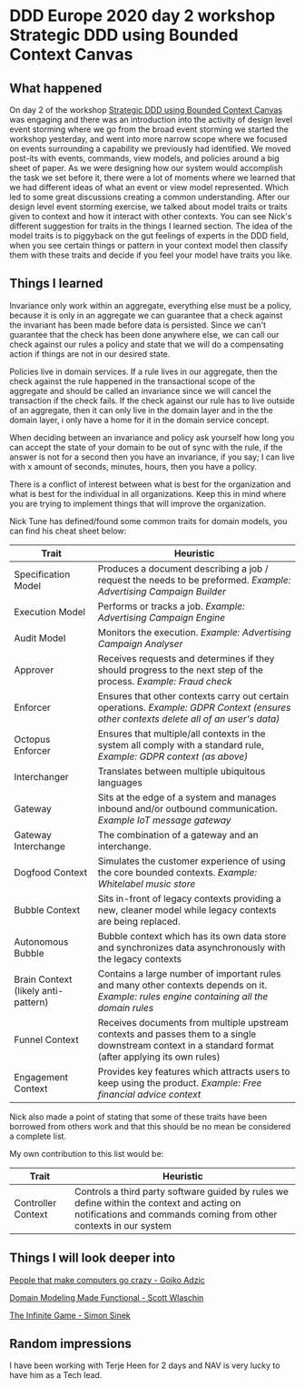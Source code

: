 # DDD Europe 2020 day 2 workshop Strategic DDD using Bounded Context Canvas

## What happened

On day 2 of the workshop [Strategic DDD using Bounded Context Canvas](https://medium.com/nick-tune-tech-strategy-blog/modelling-bounded-contexts-with-the-bounded-context-design-canvas-a-workshop-recipe-1f123e592ab) was engaging and there was an introduction into the activity of design level event storming where we go from the broad event  storming  we started the workshop yesterday, and went into more narrow scope where we focused on events surrounding a capability we previously had identified. We moved post-its with events, commands, view models, and policies around a big sheet of paper. As we were designing how our system would accomplish the task we set before it, there were a lot of moments where we learned that we had different ideas of what an event or view model represented. Which led to some great discussions creating a common understanding.
After our design level event storming exercise, we talked about model traits or traits given to context and how it interact with other contexts. You can see  Nick's different suggestion for traits in the things I learned section. The idea of the model traits is to piggyback on the gut feelings of experts in the DDD field, when you see certain things or pattern in your context model then classify them with these traits and decide if you feel your model have traits you like.

## Things I learned

Invariance only work within an aggregate, everything else must be a policy, because it is only in an aggregate we can guarantee that a check against the invariant has been made before data is persisted. Since we can't guarantee that the check has been done anywhere else, we can call our check against our rules a policy and state that we will do a compensating action  if things are not in our desired state.

Policies live in domain services. If a rule lives in our aggregate, then the check against the rule happened in the transactional scope of the aggregate and should be called an invariance since we will cancel the transaction if the check fails. If the check against our rule has to live outside of an aggregate,  then it can only live in the domain layer and in the the domain layer, i only have a home for it in the domain service concept.

When deciding between an invariance and policy ask yourself how long you can accept the state of your domain to be out of sync with the rule, if the answer is not for a second then you have an invariance, if you say; I can live with x amount of seconds, minutes, hours, then you have a policy.

There is a conflict of interest between what is best for the organization and what is best for the individual in all organizations. Keep this in mind where you are trying to implement things that will improve the organization.

Nick Tune has defined/found some common traits for domain models, you can find his cheat sheet below:

| Trait  | Heuristic |
| ------------- | ------------- |
| Specification Model  | Produces a document describing a job / request the needs to be preformed. *Example: Advertising Campaign Builder*  |
| Execution Model | Performs or tracks a job. *Example: Advertising Campaign Engine* |
| Audit Model  | Monitors the execution. *Example: Advertising Campaign Analyser* |
| Approver | Receives requests and determines if they should progress to the next step of the process. *Example: Fraud check* |
| Enforcer | Ensures that other contexts carry out certain operations. *Example: GDPR Context (ensures other contexts delete all of an user's data)* |
| Octopus Enforcer | Ensures that multiple/all contexts in the system all comply with a standard rule, *Example: GDPR context (as above)* |
| Interchanger | Translates between multiple ubiquitous languages |
| Gateway | Sits at the edge of a system and manages inbound and/or outbound communication. *Example IoT message gateway* |
| Gateway Interchange | The combination of a gateway and an interchange. |
| Dogfood Context | Simulates the customer experience of using the core bounded contexts. *Example: Whitelabel music store* |
| Bubble Context | Sits in-front of legacy contexts providing a new, cleaner model while legacy contexts are being replaced. |
| Autonomous Bubble | Bubble context which has its own data store and synchronizes data asynchronously with the legacy contexts |
| Brain Context (likely anti-pattern) | Contains a large number of important rules and many other contexts depends on it. *Example: rules  engine containing all the domain rules* |
| Funnel Context | Receives documents from multiple upstream contexts and passes them to a single downstream context in a standard format (after applying its own rules) |
| Engagement Context | Provides key features which attracts users to keep using the product. *Example: Free financial advice context* |

Nick also made a point of stating that some of these traits have been borrowed from others work and that this should be no mean be considered a complete list.

My own contribution to this list would be:

| Trait  | Heuristic |
| ------------- | ------------- |
| Controller Context | Controls a third party software guided by rules we define within the context and acting on notifications and commands coming from other contexts in our system  |

## Things I will look deeper into

[People that make computers go crazy - Gojko Adzic](https://www.youtube.com/watch?v=1Rna6NvIIDk)

[Domain Modeling Made Functional - Scott Wlaschin](https://www.youtube.com/watch?v=1pSH8kElmM4)

[The Infinite Game - Simon Sinek](https://www.youtube.com/watch?v=tye525dkfi8)

## Random impressions

I have been working with Terje Heen for 2 days and NAV is very lucky to have him as a Tech lead.